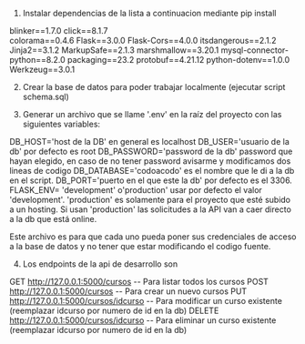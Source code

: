 1) Instalar dependencias de la lista a continuacion mediante pip install

blinker==1.7.0
click==8.1.7   
colorama==0.4.6
Flask==3.0.0
Flask-Cors==4.0.0
itsdangerous==2.1.2
Jinja2==3.1.2
MarkupSafe==2.1.3
marshmallow==3.20.1
mysql-connector-python==8.2.0
packaging==23.2
protobuf==4.21.12
python-dotenv==1.0.0
Werkzeug==3.0.1

2) Crear la base de datos para poder trabajar localmente (ejecutar script schema.sql)

3) Generar un archivo que se llame '.env' en la raíz del proyecto con las siguientes variables:

DB_HOST='host de la DB' en general es localhost
DB_USER='usuario de la db' por defecto es root
DB_PASSWORD='password de la db' password que hayan elegido, en caso de no tener password avisarme y modificamos dos lineas de codigo
DB_DATABASE='codoacodo' es el nombre que le di a la db en el script.
DB_PORT='puerto en el que este la db' por defecto es el 3306.
FLASK_ENV= 'development' o'production' usar por defecto el valor 'development'. 'production' es solamente para el proyecto que esté     subido a un hosting. Si usan 'production' las solicitudes a la API van a caer directo a la db que está online.

Este archivo es para que cada uno pueda poner sus credenciales de acceso a la base de datos y no tener que estar modificando el codigo fuente.

4) Los endpoints de la api de desarrollo son

GET     http://127.0.0.1:5000/cursos          -- Para listar todos los cursos
POST    http://127.0.0.1:5000/cursos          -- Para crear un nuevo cursos
PUT     http://127.0.0.1:5000/cursos/idcurso  -- Para modificar un curso existente (reemplazar idcurso por numero de id en la db)
DELETE  http://127.0.0.1:5000/cursos/idcurso  -- Para eliminar un curso existente (reemplazar idcurso por numero de id en la db)